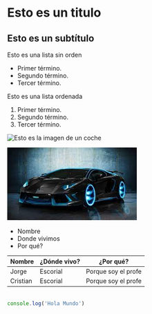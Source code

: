 # Esto es un titulo
## Esto es un subtítulo

Esto es una lista sin orden
- Primer término.
- Segundo término.
- Tercer término.

Esto es una lista ordenada
1. Primer término.
2. Segundo término.
3. Tercer término.

![Esto es la imagen de un coche](https://cdn.topgear.es/sites/navi.axelspringer.es/public/media/image/2021/07/lotus-emira-2021-2399003.jpg)


![ Esto es la imagen de un coche ]( ./imagenes/coche.jfif )

<!-- Esto es un comentario -->

- Nombre 
- Donde vivimos 
- Por qué? 

| Nombre | ¿Dónde vivo? | ¿Por qué? | 
| -- | -- | -- |
| Jorge | Escorial | Porque soy el profe | 
| Cristian | Escorial | Porque soy el profe | 

``` js

console.log('Hola Mundo')

```
 